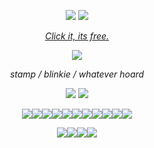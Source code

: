 <p align="center">
  <img src="https://64.media.tumblr.com/ded70146155efb68dd22302998257a23/ad68c02a7af56974-12/s540x810/c473fba2974898e2999fb5ef5165ab0b434d9576.gifv">
  <img src="https://i.imgur.com/dQIdSJu.png">
</p>
<p align="center">
  <a href="https://arab.org/click-to-help/palestine/"><i>Click it, its free.</i></a>
</p>
<p align="center">
  <img src="https://i.imgur.com/jhZKsVP.png">
</p>
<p align="center">
<i>stamp / blinkie / whatever hoard</i>
</p>
<p align="center">
  <img src="https://i.imgur.com/xwMNrD9.png">
  <img src="https://64.media.tumblr.com/556d830156e1994072d131a1a6ef4349/038b5d1fbc72f290-03/s400x600/e851ba13cbeaad31b66ff2aac9e394892b3c0718.gifv">
</p>
<p align="center">
  <a href="https://www.tumblr.com/fawndollie/733318561675821056/some-of-my-favourite-stamps-bc-they-are-currently"><img src="https://64.media.tumblr.com/f578c850e06756b5df3d39c759d4d151/1923bddbf54c0100-37/s100x200/eb7be95eebf69dcc009d8ff8bec6bf58aa5ce15c.pnj"><a href="https://www.tumblr.com/sylveonsheart/726561629340336128/various-stamps"><img src="https://64.media.tumblr.com/c27a871bbb2f222a3ce5249eacaebe4a/b3d83bbf44993478-7a/s100x200/21616f41e54eddb382722c454c47e2ffad25b783.jpg"><a href="https://www.tumblr.com/penpalspencil/704409419597905920/the-entirety-of-reef-blower-as-a-deviantart-stamp"><img src="https://64.media.tumblr.com/7b2d2bc2daaa7e49b4060f50580ac32c/c3de01a11644097d-ba/s100x200/e6cd1fba5d8acfd79709ec6bced89ac4f6f109ef.gifv"><a href="https://www.tumblr.com/fihas/724738111905595392/some-da-stamps-ive-made-over-the-past-week"><img src="https://64.media.tumblr.com/00e1dd79720787f0d6508e94969f5920/9328aa9bfd3300b0-18/s100x200/1b2d4356a9fdb8547171b7e2fbb06ffcb1f002e4.pnj"><a href="https://www.tumblr.com/stupidcopper/735503237913952256/sometimes-i-dabble-in-a-little-stamp-making"><img src="https://64.media.tumblr.com/f1e951da516ca8abc20cf8dd39900bca/d39c71fbeeb5092d-ff/s250x400/35ad9c8d7c7e69ffd0a06d4ff0864b7edd8ba076.gifv"><a href=""><img src="https://64.media.tumblr.com/31f4d7c46c3592d4d1f06e2684bb55d3/d39c71fbeeb5092d-5a/s100x200/920a775dceda392fa5b587ea83b5fe96c60fee81.gifv"><a href="https://www.tumblr.com/ishhbowl/738453787273019393/hey-guys-i-tried-making-a-stamp-for-the-first"><img src="https://64.media.tumblr.com/873669e9e58839c6b34b52c90990c502/9e01b0c67f75083f-64/s100x200/0212b752a1ad4933c81e874d9ccf7d6275d3c298.gifv"><img src="https://i.imgur.com/ODclVk6.jpeg"><img src="https://64.media.tumblr.com/30dc32d50dd5cda2e4eb3769ef1b5c74/a6d3d53949489c00-d5/s1280x1920/7c3910823d975c9969b26c0817cc69aaf37b6752.png"><img src="https://64.media.tumblr.com/18a4157df964b2ced4fa5d6e89782b32/a6d3d53949489c00-2f/s1280x1920/f4ee76a5fe43dc481a975a164d160237257570de.png"><img src="https://i.imgur.com/P1UvZIl.png">
  </a>
</p>

<p align="center">
  <a href="https://www.tumblr.com/cheezitofthevalley/748221629086203904/rare-blinkies"><img src="https://64.media.tumblr.com/583182549ad5bdf6dd629bae88b62570/53b28a880a29cd42-71/s250x400/af604bf2af32f7972dc86249fb81477c177414ac.gifv"><a href="https://www.tumblr.com/cheezitofthevalley/748221629086203904/rare-blinkies"><img src="https://64.media.tumblr.com/de129f56314ba7465ea4cc16374a8723/53b28a880a29cd42-4d/s250x400/f771e840964c4efd3848d28d8c57436d690afd19.gifv"><a href="https://www.tumblr.com/cheezitofthevalley/748221629086203904/rare-blinkies"><img src="https://64.media.tumblr.com/e903f4a92a95acae10c7dc73d235e2ef/53b28a880a29cd42-e8/s250x400/fcaf94a99fb4ec621758a44d29c40bc7255efeb3.gifv"><a href="https://www.tumblr.com/cheezitofthevalley/748221629086203904/rare-blinkies"><img src="https://64.media.tumblr.com/db354b2e16fb12907243e8878493f99e/53b28a880a29cd42-5c/s250x400/31148caa3c2356f532a42ef265445d6d77509fdc.gifv">
</a>
